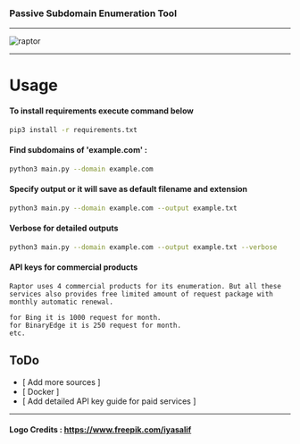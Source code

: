### Passive Subdomain Enumeration Tool
---
![raptor](https://user-images.githubusercontent.com/39130214/110909816-fc04c180-8329-11eb-9344-d06f25458f61.png)

---


# Usage
#### To install requirements execute command below


```sh
pip3 install -r requirements.txt  
```

#### Find subdomains of 'example.com' : 
```sh
python3 main.py --domain example.com  
```

#### Specify output or it will save as default filename and extension

```sh
python3 main.py --domain example.com --output example.txt  
```



#### Verbose for detailed outputs

```sh
python3 main.py --domain example.com --output example.txt --verbose
```

#### API keys for commercial products
```
Raptor uses 4 commercial products for its enumeration. But all these services also provides free limited amount of request package with monthly automatic renewal.

for Bing it is 1000 request for month.
for BinaryEdge it is 250 request for month. 
etc.
```

## ToDo
- [ Add more sources ]
- [ Docker ]
- [ Add detailed API key guide for paid services ]


----
#### Logo Credits : https://www.freepik.com/iyasalif
